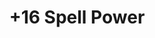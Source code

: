 ---
title: "+16 Spell Power"
canonical: "skill/plus-16-spell-power"
canonical_title: "Awakened Elf Loresheet"
lists:
    - awakened-elf-loresheet
tier: 4
osp_cost: 45
prerequisites: ["awakened-elf-loresheet/plus-12-spell-power"]
replacement: true
ladder: "+spell-power"
---